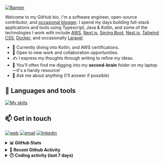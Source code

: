 [![Banner](https://raw.githubusercontent.com/wilfriedago/wilfriedago/main/assets/1.png)][website]

Welcome to my GitHub bio. I'm a software engineer, open-source contributor, and [occasional blogger][blog]. I spend my days building full-stack applications and tools using Typescript, Java & Kotlin, and some of the technologies I work with include [AWS](https://aws.amazon.com/fr/), [Next.js](https://nextjs.org/), [Spring Boot](https://spring.io/projects/spring-boot), [Nest.js](https://nestjs.com/), [Tailwind CSS](https://github.com/tailwindlabs/tailwindcss), [Docker](https://www.docker.com/), and occasionally [Laravel](https://laravel.com/).

- 🔭 Currently diving into Kotlin, and AWS certifications.
- 👯 Open to new work and collaboration opportunities.
- ✍️ I express my thoughts through writing to refine my ideas.
- 🧠 You'll often find me digging into my **second-brain** folder on my laptop—it's a handy resource!
- 💬 Ask me about anything (I'll answer if possible)

## 🎨 Languages and tools

[![My skills](https://skillicons.dev/icons?i=typescript,js,nodejs,nest,java,kotlin,spring,python,fastapi,django,aws,docker,vscode,idea,tailwind&perline=15)](https://wilfriedago.dev/about#skills)

## 📫 Get in touch
[![web](https://img.shields.io/badge/WEBSITE-12100E?logo=google-earth&color=282A36)][website]
[![email](https://img.shields.io/badge/MAIL-12100E?logo=mailgun&color=282A36)][mail]
[![linkedin](https://img.shields.io/badge/LINKEDIN-12100E?logo=linkedin&color=282A36)][linkedin]


<details>
  <summary><b>📊 GitHub Stats</b></summary>
	<br/>
	<p align="left">
		<img width="49.5%" src="https://github-readme-stats.vercel.app/api?username=wilfriedago&show_icons=true&count_private=true&title_color=10b981&icon_color=10b981&theme=react&hide_border=true" />
		<img width="49.5%" src="https://streak-stats.demolab.com/?user=wilfriedago&hide_border=true&theme=react&ring=10b981&fire=fff&currStreakNum=fff&sideLabels=10b981&currStreakLabel=10b981&sideNums=fff" />
	</p>
</details>

<details>
  <summary><b>📅 Recent Github Activity</b></summary>
	<br>

<!--RECENT_ACTIVITY:last_update-->
Last Updated: Thursday, May 22nd, 2025, 4:20:56 AM
<!--RECENT_ACTIVITY:last_update_end-->

<!--RECENT_ACTIVITY:start-->
1. ⭐ Starred [sindresorhus/got](https://github.com/sindresorhus/got)<br>
2. ⭐ Starred [colinhacks/zod](https://github.com/colinhacks/zod)<br>
3. ⭐ Starred [oracle-samples/ai-optimizer](https://github.com/oracle-samples/ai-optimizer)<br>
4. ⭐ Starred [mikeg-oracle-public/oaim-sandbox](https://github.com/mikeg-oracle-public/oaim-sandbox)<br>
5. ⬆️ Pushed 1 commit(s) to [wilfriedago/dotfiles](https://github.com/wilfriedago/dotfiles)<br>
<!--RECENT_ACTIVITY:end-->
</details>

<details>
  <summary><b>🕐 Coding activity (last 7 days)</b></summary>
	<br>

<!--START_SECTION:waka-->

```python
Total Time: 32 hrs 32 mins

TypeScript        14 hrs 5 mins   ██████████▓░░░░░░░░░░░░░░   42.91 %
Java              6 hrs 46 mins   █████░░░░░░░░░░░░░░░░░░░░   20.65 %
JavaScript        58 mins         ▓░░░░░░░░░░░░░░░░░░░░░░░░   02.96 %
CSS               57 mins         ▓░░░░░░░░░░░░░░░░░░░░░░░░   02.90 %
.env file         32 mins         ▒░░░░░░░░░░░░░░░░░░░░░░░░   01.63 %
XML               27 mins         ▒░░░░░░░░░░░░░░░░░░░░░░░░   01.40 %
Bash              24 mins         ▒░░░░░░░░░░░░░░░░░░░░░░░░   01.23 %
```

<!--END_SECTION:waka-->
</details>

[website]: https://wilfriedago.dev
[linkedin]: https://linkedin.com/in/wilfriedago
[blog]: https://wilfriedago.dev/blog
[mail]: mailto:me@wilfriedago.dev
